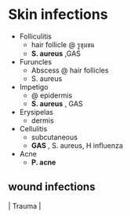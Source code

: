 # Skin infections
- Folliculitis
	- hair follicle @ รูขุมขน
	- **S. aureus** ,GAS
- Furuncles 
	- Abscess @ hair follicles
	- S. aureus
- Impetigo 
	- @ epidermis
	- **S. aureus** , GAS
- Erysipelas 
	- dermis
- Cellulitis 
	- subcutaneous
	- **GAS** , S. aureus, H influenza
- Acne
	- **P. acne**
## wound infections
| Trauma | 


